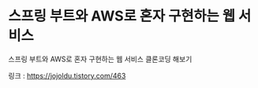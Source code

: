 # 스프링 부트와 AWS로 혼자 구현하는 웹 서비스

스프링 부트와 AWS로 혼자 구현하는 웹 서비스 클론코딩 해보기

링크 : https://jojoldu.tistory.com/463
